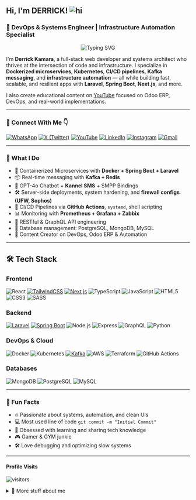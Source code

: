 ## Hi, I'm DERRICK! <img src="https://user-images.githubusercontent.com/1303154/88677602-1635ba80-d120-11ea-84d8-d263ba5fc3c0.gif" width="28px" alt="hi">

### 🚀 DevOps & Systems Engineer | Infrastructure Automation Specialist

<p align="center">
  <img src="https://readme-typing-svg.herokuapp.com?font=Fira+Code&pause=1000&color=58A6FF&width=435&lines=Turning+coffee+into+code+since+2022;DevOps+Enthusiast;Full-Stack+Developer;Tech+Content+Creator;Systems-Engineer" alt="Typing SVG" />
</p>

I'm **Derrick Kamara**, a full-stack web developer and systems architect who thrives at the intersection of code and infrastructure. I specialize in **Dockerized microservices**, **Kubernetes**, **CI/CD pipelines**, **Kafka messaging**, and **infrastructure automation** — all while building fast, scalable, and resilient apps with **Laravel**, **Spring Boot**, **Next.js**, and more.

I also create educational content on [YouTube](https://www.youtube.com/channel/UC0iXIgBWjJ8dWnroFNt4VZg) focused on Odoo ERP, DevOps, and real-world implementations.

---

### 🤝 Connect With Me 👇

[![WhatsApp](https://img.shields.io/badge/WhatsApp-25D366?style=for-the-badge&logo=whatsapp&logoColor=white)](https://wa.me/255715083985)
[![X (Twitter)](https://img.shields.io/badge/X_(Twitter)-000000?style=for-the-badge&logo=x&logoColor=white)](https://twitter.com/Derrick11723390)
[![YouTube](https://img.shields.io/badge/YouTube-FF0000?style=for-the-badge&logo=youtube&logoColor=white)](https://www.youtube.com/channel/UC0iXIgBWjJ8dWnroFNt4VZg)
[![LinkedIn](https://img.shields.io/badge/LinkedIn-0077B5?style=for-the-badge&logo=linkedin&logoColor=white)](https://www.linkedin.com/in/dericking01/)
[![Instagram](https://img.shields.io/badge/Instagram-E4405F?style=for-the-badge&logo=instagram&logoColor=white)](https://instagram.com/van_der_warmer)
[![Gmail](https://img.shields.io/badge/Gmail-D14836?style=for-the-badge&logo=gmail&logoColor=white)](mailto:dericking01@gmail.com)

---

### 🔧 What I Do
- 🐳 Containerized Microservices with **Docker + Spring Boot + Laravel**
- 📦 Real-time messaging with **Kafka + Redis**
- 🧠 GPT-4o Chatbot + **Kannel SMS** + SMPP Bindings
- 🛠️ Server-side deployments, system hardening, and **firewall configs (UFW, Sophos)**
- 🚀 CI/CD Pipelines via **GitHub Actions**, `systemd`, shell scripting
- 📊 Monitoring with **Prometheus + Grafana + Zabbix**
- 🔗 RESTful & GraphQL API engineering
- 💾 Database management: PostgreSQL, MongoDB, MySQL
- 🎥 Content Creator on DevOps, Odoo ERP & Automation

---

## 🛠 Tech Stack

### Frontend
![React](https://img.shields.io/badge/-React-61DAFB?logo=react&logoColor=white&style=for-the-badge)
[![TailwindCSS](https://img.shields.io/badge/-TailwindCSS-06B6D4?style=for-the-badge&labelColor=black&logo=tailwindcss)](#)
[![Next.js](https://img.shields.io/badge/-Next.js-000000?style=for-the-badge&labelColor=black&logo=next.js)](#)
![TypeScript](https://img.shields.io/badge/-TypeScript-3178C6?logo=typescript&logoColor=white&style=for-the-badge)
![JavaScript](https://img.shields.io/badge/-JavaScript-F7DF1E?logo=javascript&logoColor=black&style=for-the-badge)
![HTML5](https://img.shields.io/badge/-HTML5-E34F26?logo=html5&logoColor=white&style=for-the-badge)
![CSS3](https://img.shields.io/badge/-CSS3-1572B6?logo=css3&logoColor=white&style=for-the-badge)
![SASS](https://img.shields.io/badge/-SASS-CC6699?logo=sass&logoColor=white&style=for-the-badge)

### Backend
[![Laravel](https://img.shields.io/badge/-Laravel-ff2d20?style=for-the-badge&labelColor=black&logo=laravel)](#)
[![Spring Boot](https://img.shields.io/badge/-SpringBoot-6DB33F?style=for-the-badge&labelColor=black&logo=springboot)](#)
![Node.js](https://img.shields.io/badge/-Node.js-339933?logo=node.js&logoColor=white&style=for-the-badge)
![Express](https://img.shields.io/badge/-Express-000000?logo=express&logoColor=white&style=for-the-badge)
![GraphQL](https://img.shields.io/badge/-GraphQL-E10098?logo=graphql&logoColor=white&style=for-the-badge)
![Python](https://img.shields.io/badge/-Python-3776AB?logo=python&logoColor=white&style=for-the-badge)

### DevOps & Cloud
![Docker](https://img.shields.io/badge/-Docker-2496ED?logo=docker&logoColor=white&style=for-the-badge)
![Kubernetes](https://img.shields.io/badge/-Kubernetes-326CE5?logo=kubernetes&logoColor=white&style=for-the-badge)
[![Kafka](https://img.shields.io/badge/-Kafka-231F20?style=for-the-badge&labelColor=black&logo=apachekafka)](#)
![AWS](https://img.shields.io/badge/-AWS-232F3E?logo=amazon-aws&logoColor=white&style=for-the-badge)
![Terraform](https://img.shields.io/badge/-Terraform-623CE4?logo=terraform&logoColor=white&style=for-the-badge)
![GitHub Actions](https://img.shields.io/badge/-GitHub_Actions-2088FF?logo=github-actions&logoColor=white&style=for-the-badge)

### Databases
![MongoDB](https://img.shields.io/badge/-MongoDB-47A248?logo=mongodb&logoColor=white&style=for-the-badge)
![PostgreSQL](https://img.shields.io/badge/-PostgreSQL-4169E1?logo=postgresql&logoColor=white&style=for-the-badge)
![MySQL](https://img.shields.io/badge/-MySQL-4479A1?logo=mysql&logoColor=white&style=for-the-badge)

---

### 🧠 Fun Facts
- 🔥 Passionate about systems, automation, and clean UIs
- :computer: Most used line of code `git commit -m "Initial Commit"`
- 🧠 Obsessed with learning and sharing tech knowledge  
- 🎮 Gamer & GYM junkie  
- 🛠️ Love debugging and optimizing slow systems 

---

<!-- Reference Links -->
[reactplaylist]: https://www.youtube.com/playlist?list=PLwGdqUZWnOp0HSG8A6cOXk8JHbQqaOe1X
[htmltutorial]: https://www.youtube.com/results?search_query=html+full+course
[javascripttutorial]: https://www.youtube.com/results?search_query=javascript+crash+course
[nodetutorial]: https://www.youtube.com/results?search_query=nodejs+crash+course
[mongotutorial]: https://www.youtube.com/results?search_query=mongodb+tutorial
[sqltutorial]: https://www.youtube.com/results?search_query=sql+full+course


#### Profile Visits 

![visitors](https://visitor-badge.glitch.me/badge?page_id=ipenywis.ipenywis)

<details>
<summary>
  📖 More stuff about me
</summary>

---

I love sharing knowledge and working on projects with other developers, and that's why I'm very open to learning.

### 🎯 My Passion ?

I regularly use platforms like **Udemy**, **YouTube**, and hackathons to sharpen my skills in:
- Web & Mobile development
- UI/UX Design
- New tools, frameworks, and emerging technologies

---

### ⏱️ This week Coding Stats

<!--START_SECTION:waka-->

```txt
XML                4 hrs 49 mins   ██████████░░░░░░░░░░░░░░░   39.88 %
Python             2 hrs 49 mins   ██████░░░░░░░░░░░░░░░░░░░   23.35 %
YAML               2 hrs 12 mins   ████▓░░░░░░░░░░░░░░░░░░░░   18.22 %
PHP                1 hr 26 mins    ███░░░░░░░░░░░░░░░░░░░░░░   11.93 %
Bash               19 mins         ▓░░░░░░░░░░░░░░░░░░░░░░░░   02.65 %
```

<!--END_SECTION:waka-->
---

### 🏆 GitHub Trophies

<p align="center">
  <img src="https://github-profile-trophy.vercel.app/?username=dericking01&theme=algolia&column=6&margin-w=10&margin-h=10"/>
</p>

---

#### Github Stats
![dericking01's Stats](https://github-readme-stats.vercel.app/api?username=dericking01&theme=blue-green&show_icons=true&hide_border=false&count_private=true) <br >
![dericking01's Streak](https://github-readme-streak-stats.herokuapp.com/?user=dericking01&theme=blue-green&hide_border=false) <br >
![dericking01's Top Languages](https://github-readme-stats.vercel.app/api/top-langs/?username=dericking01&theme=blue-green&show_icons=true&hide_border=false&layout=compact) <br >

<!-- ![Derrick's github stats](https://github-readme-stats.vercel.app/api?username=dericking01&count_private=true&theme=tokyonight&hide=contribs,prs) -->

---
### 📹 Tutorials

[<img align="left" alt="React" width="26px" src="https://raw.githubusercontent.com/github/explore/main/topics/react/react.png" />][reactplaylist]
[<img align="left" alt="HTML5" width="26px" src="https://raw.githubusercontent.com/github/explore/main/topics/html/html.png" />][htmltutorial]
[<img align="left" alt="JavaScript" width="26px" src="https://raw.githubusercontent.com/github/explore/main/topics/javascript/javascript.png" />][javascripttutorial]
[<img align="left" alt="Node.js" width="26px" src="https://raw.githubusercontent.com/github/explore/main/topics/nodejs/nodejs.png" />][nodetutorial]
[<img align="left" alt="MongoDB" width="26px" src="https://raw.githubusercontent.com/github/explore/main/topics/mongodb/mongodb.png" />][mongotutorial]
[<img align="left" alt="SQL" width="26px" src="https://raw.githubusercontent.com/github/explore/main/topics/sql/sql.png" />][sqltutorial]

<br/><br/>
#### 🧭 Bizness

📨 **Mail**: dericking01@gmail.com  
🗂️ **Docs & Process Modeling**: Notion, Confluence, Draw.io  
📊 **Monitoring Tools**: Prometheus, Grafana, Zabbix  
🛡️ **Security Tools**: UFW, Fail2Ban, Sophos, Certbot, Cyberoam
<br/><br/>
### 🛠 Projects & Content

🔹 SMS Campaign Microservice – Kafka + Laravel + Kannel + Redis  
🔹 HealthBot w/ GPT-4o – SMS + Voice IVR + PBX + Spring Boot  
🔹 AsiliLooks – Ecommerce & Salon Management with Laravel CMS  
🔹 Remote NCD Patient Care Platform – Laravel + Vue.js + MySQL  
🔹 More on [YouTube](https://www.youtube.com/channel/UC0iXIgBWjJ8dWnroFNt4VZg)
<br/><br/>
## 🎥 Latest YouTube Videos
<!-- TODO: Replace with your actual YouTube video links -->
- [Video Title 1](https://youtu.be/gw4lZhbCmy8?si=BecylfCEdaTRx6CW)
- [Video Title 2](https://youtu.be/3UqHwR0BO8w?si=TxJ0b2FcxMhtQVkX)
- [Video Title 3](https://youtu.be/Yi61yLHS3xo?si=yupaN9yMTBVxBdCm)

▶️ [More Videos...](https://www.youtube.com/@OdooTanzania)

</details>


[reactplaylist]: https://www.youtube.com/watch?v=KxXXEL-k47Y&list=PLvXDmnBbOF7RnYiZvDwl2Pzcs2kfi10wd
[vscodetutorial]: https://www.youtube.com/watch?v=Bkie2ai8qeE&t=8s
[htmltutorial]: https://www.youtube.com/watch?v=VK6MXVxOsws&t=27s
[javascripttutorial]: https://www.youtube.com/watch?v=D-LHKvmX37E
